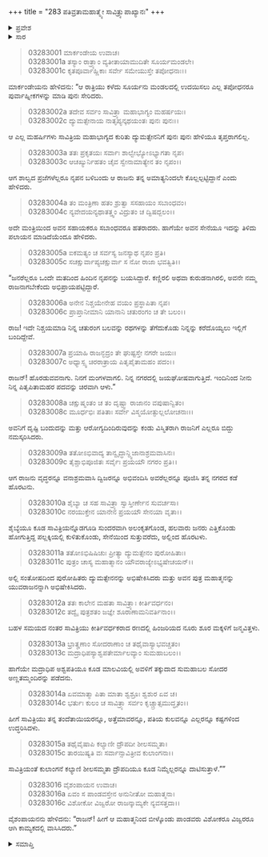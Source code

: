 +++
title = "283 ಪತಿವ್ರತಾಮಹಾತ್ಮ್ಯೇ ಸಾವಿತ್ರ್ಯುಪಾಖ್ಯಾನಃ"
+++

<details><summary>ಪ್ರವೇಶ</summary>


।।   ಓಂ ಓಂ ನಮೋ ನಾರಾಯಣಾಯ।।   ಶ್ರೀ ವೇದವ್ಯಾಸಾಯ ನಮಃ ।।

ಶ್ರೀ ಕೃಷ್ಣದ್ವೈಪಾಯನ ವೇದವ್ಯಾಸ ವಿರಚಿತ  

**ಶ್ರೀ ಮಹಾಭಾರತ**

**ಆರಣ್ಯಕ ಪರ್ವ**

**ದ್ರೌಪದೀಹರಣ ಪರ್ವ**

**ಅಧ್ಯಾಯ 283**

</details>


<details><summary>ಸಾರ</summary>

ಯಮನು ಸಾವಿತ್ರಿಗೆ ನೀಡಿದ ವರದಂತೆ ದ್ಯುಮತ್ಸೇನನು ರಾಜ್ಯವನ್ನು ಹಿಂದಿರುಗಿ ಪಡೆಯುವುದು (1-11). ಸಾವಿತ್ರ್ಯುಪಾಖ್ಯಾನವನ್ನು ಪೂರ್ಣಗೊಳಿಸಿ ಮಾರ್ಕಂಡೇಯನು ತೆರಳಿದುದು (12-16).

</details>



> 03283001 ಮಾರ್ಕಂಡೇಯ ಉವಾಚ।  
03283001a ತಸ್ಯಾಂ ರಾತ್ರ್ಯಾಂ ವ್ಯತೀತಾಯಾಮುದಿತೇ ಸೂರ್ಯಮಂಡಲೇ।  
03283001c ಕೃತಪೂರ್ವಾಹ್ಣಿಕಾಃ ಸರ್ವೇ ಸಮೇಯುಸ್ತೇ ತಪೋಧನಾಃ।।

ಮಾರ್ಕಂಡೇಯನು ಹೇಳಿದನು: “ಆ ರಾತ್ರಿಯು ಕಳೆದು ಸೂರ್ಯನು ಮಂಡಲದಲ್ಲಿ ಉದಯಿಸಲು ಎಲ್ಲ ತಪೋಧನರೂ ಪುರ್ವಾಹ್ನೀಕಗಳನ್ನು ಮಾಡಿ ಪುನಃ ಸೇರಿದರು.

> 03283002a ತದೇವ ಸರ್ವಂ ಸಾವಿತ್ರ್ಯಾ ಮಹಾಭಾಗ್ಯಂ ಮಹರ್ಷಯಃ।   
03283002c ದ್ಯುಮತ್ಸೇನಾಯ ನಾತೃಪ್ಯನ್ಕಥಯಂತಃ ಪುನಃ ಪುನಃ।।

ಆ ಎಲ್ಲ ಮಹರ್ಷಿಗಳು ಸಾವಿತ್ರಿಯ ಮಹಾಭಾಗ್ಯದ ಕುರಿತು ದ್ಯುಮತ್ಸೇನನಿಗೆ ಪುನಃ ಪುನಃ ಹೇಳಿಯೂ ತೃಪ್ತರಾಗಲಿಲ್ಲ.

> 03283003a ತತಃ ಪ್ರಕೃತಯಃ ಸರ್ವಾಃ ಶಾಲ್ವೇಭ್ಯೋಽಭ್ಯಾಗತಾ ನೃಪ।  
03283003c ಆಚಖ್ಯುರ್ನಿಹತಂ ಚೈವ ಸ್ವೇನಾಮಾತ್ಯೇನ ತಂ ನೃಪಂ।।

ಆಗ ಶಾಲ್ವದ ಪ್ರಜೆಗಳೆಲ್ಲರೂ ನೃಪನ ಬಳಿಬಂದು ಆ ರಾಜನು ತನ್ನ ಅಮಾತ್ಯನಿಂದಲೇ ಕೊಲ್ಲಲ್ಪಟ್ಟಿದ್ದಾನೆ ಎಂದು ಹೇಳಿದರು.

> 03283004a ತಂ ಮಂತ್ರಿಣಾ ಹತಂ ಶ್ರುತ್ವಾ ಸಸಹಾಯಂ ಸಬಾಂಧವಂ।  
03283004c ನ್ಯವೇದಯನ್ಯಥಾತತ್ತ್ವಂ ವಿದ್ರುತಂ ಚ ದ್ವಿಷದ್ಬಲಂ।।

ಅದೇ ಮಂತ್ರಿಯಿಂದ ಅವನ ಸಹಾಯಕರೂ ಸಬಾಂಧವರೂ ಹತರಾದರು. ಹಾಗೆಯೇ ಅವನ ಸೇನೆಯೂ ಇದನ್ನು ತಿಳಿದು ಪಲಾಯನ ಮಾಡಿದೆಯೆಂದೂ ಹೇಳಿದರು.

> 03283005a ಐಕಮತ್ಯಂ ಚ ಸರ್ವಸ್ಯ ಜನಸ್ಯಾಥ ನೃಪಂ ಪ್ರತಿ।  
03283005c ಸಚಕ್ಷುರ್ವಾಪ್ಯಚಕ್ಷುರ್ವಾ ಸ ನೋ ರಾಜಾ ಭವತ್ವಿತಿ।।

“ಜನರೆಲ್ಲರೂ ಒಂದೇ ಮತದಿಂದ ಹಿಂದಿನ ನೃಪನನ್ನು ಬಯಸಿದ್ದಾರೆ. ಕಣ್ಣಿರಲಿ ಅಥವಾ ಕುರುಡನಾಗಿರಲಿ, ಅವನೇ ನಮ್ಮ ರಾಜನಾಗಬೇಕೆಂದು ಅಭಿಪ್ರಾಯಪಟ್ಟಿದ್ದಾರೆ.

> 03283006a ಅನೇನ ನಿಶ್ಚಯೇನೇಹ ವಯಂ ಪ್ರಸ್ಥಾಪಿತಾ ನೃಪ।  
03283006c ಪ್ರಾಪ್ತಾನೀಮಾನಿ ಯಾನಾನಿ ಚತುರಂಗಂ ಚ ತೇ ಬಲಂ।।

ರಾಜ! ಇದೇ ನಿಶ್ಚಯಮಾಡಿ ನಿನ್ನ ಚತುರಂಗ ಬಲವನ್ನು ರಥಗಳನ್ನು ತೆಗೆದುಕೊಡು ನಿನ್ನನ್ನು ಕರೆದೊಯ್ಯಲು ಇಲ್ಲಿಗೆ ಬಂದಿದ್ದೇವೆ.

> 03283007a ಪ್ರಯಾಹಿ ರಾಜನ್ಭದ್ರಂ ತೇ ಘುಷ್ಟಸ್ತೇ ನಗರೇ ಜಯಃ।  
03283007c ಅಧ್ಯಾಸ್ಸ್ವ ಚಿರರಾತ್ರಾಯ ಪಿತೃಪೈತಾಮಹಂ ಪದಂ।।

ರಾಜನ್! ಹೊರಡುವವನಾಗು. ನಿನಗೆ ಮಂಗಳವಾಗಲಿ. ನಿನ್ನ ನಗರದಲ್ಲಿ ಜಯಘೋಷವಾಗುತ್ತಿದೆ. ಇಂದಿನಿಂದ ನೀನು ನಿನ್ನ ಪಿತೃಪಿತಾಮಹರ ಪದವನ್ನು ಚಿರವಾಗಿ ಆಳು.”

> 03283008a ಚಕ್ಷುಷ್ಮಂತಂ ಚ ತಂ ದೃಷ್ಟ್ವಾ ರಾಜಾನಂ ವಪುಷಾನ್ವಿತಂ।  
03283008c ಮೂರ್ಧಭಿಃ ಪತಿತಾಃ ಸರ್ವೇ ವಿಸ್ಮಯೋತ್ಫುಲ್ಲಲೋಚನಾಃ।।

ಅವನಿಗೆ ದೃಷ್ಟಿ ಬಂದುದನ್ನು ಮತ್ತು ಆರೋಗ್ಯದಿಂದಿರುವುದನ್ನು ಕಂಡು ವಿಸ್ಮಿತರಾಗಿ ರಾಜನಿಗೆ ಎಲ್ಲರೂ ಬಿದ್ದು ನಮಸ್ಕರಿಸಿದರು.

> 03283009a ತತೋಽಭಿವಾದ್ಯ ತಾನ್ವೃದ್ಧಾನ್ದ್ವಿಜಾನಾಶ್ರಮವಾಸಿನಃ।  
03283009c ತೈಶ್ಚಾಭಿಪೂಜಿತಃ ಸರ್ವೈಃ ಪ್ರಯಯೌ ನಗರಂ ಪ್ರತಿ।।

ಆಗ ರಾಜನು ವೃದ್ಧರನ್ನೂ ವನಾಶ್ರಮವಾಸಿ ದ್ವಿಜರನ್ನೂ ಅಭಿವಂದಿಸಿ ಅವರೆಲ್ಲರನ್ನೂ ಪೂಜಿಸಿ ತನ್ನ ನಗರದ ಕಡೆ ಹೊರಟನು.

> 03283010a ಶೈಬ್ಯಾ ಚ ಸಹ ಸಾವಿತ್ರ್ಯಾ ಸ್ವಾಸ್ತೀರ್ಣೇನ ಸುವರ್ಚಸಾ।   
03283010c ನರಯುಕ್ತೇನ ಯಾನೇನ ಪ್ರಯಯೌ ಸೇನಯಾ ವೃತಾ।।

ಶೈಬ್ಯೆಯೂ ಕೂಡ ಸಾವಿತ್ರಿಯನ್ನೊಡಗೂಡಿ ಸುಂದರವಾಗಿ ಅಲಂಕೃತಗೊಂಡ, ಹಲವಾರು ಜನರು ಎತ್ತಿಕೊಂಡು ಹೋಗುತ್ತಿದ್ದ ಪಲ್ಲಕ್ಕಿಯಲ್ಲಿ ಕುಳಿತುಕೊಂಡು, ಸೇನೆಯಿಂದ ಸುತ್ತುವರೆದು, ಅಲ್ಲಿಂದ ಹೊರಟಳು.

> 03283011a ತತೋಽಭಿಷಿಷಿಚುಃ ಪ್ರೀತ್ಯಾ ದ್ಯುಮತ್ಸೇನಂ ಪುರೋಹಿತಾಃ।  
03283011c ಪುತ್ರಂ ಚಾಸ್ಯ ಮಹಾತ್ಮಾನಂ ಯೌವರಾಜ್ಯೇಽಭ್ಯಷೇಚಯನ್।।

ಅಲ್ಲಿ ಸಂತೋಷದಿಂದ ಪುರೋಹಿತರು ದ್ಯುಮತ್ಸೇನನನ್ನು ಅಭಿಷೇಕಿಸಿದರು ಮತ್ತು ಅವನ ಪುತ್ರ ಮಹಾತ್ಮನನ್ನು ಯುವರಾಜನನ್ನಾಗಿ ಅಭಿಷೇಕಿಸಿದರು.

> 03283012a ತತಃ ಕಾಲೇನ ಮಹತಾ ಸಾವಿತ್ರ್ಯಾಃ ಕೀರ್ತಿವರ್ಧನಂ।  
03283012c ತದ್ವೈ ಪುತ್ರಶತಂ ಜಜ್ಞೇ ಶೂರಾಣಾಮನಿವರ್ತಿನಾಂ।।

ಬಹಳ ಸಮಯದ ನಂತರ ಸಾವಿತ್ರಿಯು ಕೀರ್ತಿವರ್ಧಕರಾದ ರಣದಲ್ಲಿ ಹಿಂಜರಿಯದ ನೂರು ಶೂರ ಮಕ್ಕಳಿಗೆ ಜನ್ಮವಿತ್ತಳು.

> 03283013a ಭ್ರಾತೄಣಾಂ ಸೋದರಾಣಾಂ ಚ ತಥೈವಾಸ್ಯಾಭವಚ್ಚತಂ।   
03283013c ಮದ್ರಾಧಿಪಸ್ಯಾಶ್ವಪತೇರ್ಮಾಲವ್ಯಾಂ ಸುಮಹಾಬಲಂ।।

ಹಾಗೆಯೇ  ಮದ್ರಾಧಿಪ ಅಶ್ವಪತಿಯೂ ಕೂಡ ಮಾಲವಿಯಲ್ಲಿ ಅವಳಿಗೆ ತಕ್ಕುದಾದ ಸುಮಹಾಬಲ ಸೋದರ ಅಣ್ಣತಮ್ಮಂದಿರನ್ನು ಪಡೆದನು.

> 03283014a ಏವಮಾತ್ಮಾ ಪಿತಾ ಮಾತಾ ಶ್ವಶ್ರೂಃ ಶ್ವಶುರ ಏವ ಚ।  
03283014c ಭರ್ತುಃ ಕುಲಂ ಚ ಸಾವಿತ್ರ್ಯಾ ಸರ್ವಂ ಕೃಚ್ಚ್ರಾತ್ಸಮುದ್ಧೃತಂ।।

ಹೀಗೆ ಸಾವಿತ್ರಿಯು ತನ್ನ ತಂದೆತಾಯಿಯರನ್ನೂ, ಅತ್ತೆಮಾವರನ್ನೂ, ಪತಿಯ ಕುಲವನ್ನೂ ಎಲ್ಲರನ್ನೂ ಕಷ್ಟಗಳಿಂದ ಉದ್ಧರಿಸಿದಳು.

> 03283015a ತಥೈವೈಷಾಪಿ ಕಲ್ಯಾಣೀ ದ್ರೌಪದೀ ಶೀಲಸಮ್ಮತಾ।  
03283015c ತಾರಯಿಷ್ಯತಿ ವಃ ಸರ್ವಾನ್ಸಾವಿತ್ರೀವ ಕುಲಾಂಗನಾ।।

ಸಾವಿತ್ರಿಯಂತೆ ಕುಲಾಂಗನೆ ಕಲ್ಯಾಣಿ ಶೀಲಸಮ್ಮತಾ ದ್ರೌಪದಿಯೂ ಕೂಡ ನಿಮ್ಮೆಲ್ಲರನ್ನೂ ದಾಟಿಸುತ್ತಾಳೆ.””

> 03283016 ವೈಶಂಪಾಯನ ಉವಾಚ।  
03283016a ಏವಂ ಸ ಪಾಂಡವಸ್ತೇನ ಅನುನೀತೋ ಮಹಾತ್ಮನಾ।  
03283016c ವಿಶೋಕೋ ವಿಜ್ವರೋ ರಾಜನ್ಕಾಮ್ಯಕೇ ನ್ಯವಸತ್ತದಾ।।

ವೈಶಂಪಾಯನನು ಹೇಳಿದನು: “ರಾಜನ್! ಹೀಗೆ ಆ ಮಹಾತ್ಮನಿಂದ ಬೀಳ್ಕೊಂಡು ಪಾಂಡವರು ವಿಶೋಕರೂ ವಿಜ್ವರರೂ ಆಗಿ ಕಾಮ್ಯಕದಲ್ಲಿ ವಾಸಿಸಿದರು.”

<details><summary>ಸಮಾಪ್ತಿ</summary>


ಇತಿ ಶ್ರೀ ಮಹಾಭಾರತೇ ಆರಣ್ಯಕಪರ್ವಣಿ ದ್ರೌಪದೀಹರಣಪರ್ವಣಿ ಪತಿವ್ರತಾಮಹಾತ್ಮ್ಯೇ ಸಾವಿತ್ರ್ಯುಪಾಖ್ಯಾನೇ ತ್ರ್ಯಶೀತ್ಯಧಿಕದ್ವಿಶತತಮೋಽಧ್ಯಾಯಃ।  
ಇದು ಮಹಾಭಾರತದ ಆರಣ್ಯಕಪರ್ವದಲ್ಲಿ ದ್ರೌಪದೀಹರಣಪರ್ವದಲ್ಲಿ ಪತಿವ್ರತಾಮಹಾತ್ಮ್ಯೆಯಲ್ಲಿ ಸಾವಿತ್ರ್ಯುಪಾಖ್ಯಾನದಲ್ಲಿ ಇನ್ನೂರಾಎಂಭತ್ಮೂರನೆಯ ಅಧ್ಯಾಯವು.
ಇತಿ ಶ್ರೀ ಮಹಾಭಾರತೇ ಆರಣ್ಯಕಪರ್ವಣಿ ದ್ರೌಪದೀಹರಣಪರ್ವಃ।  
ಇದು ಮಹಾಭಾರತದ ಆರಣ್ಯಕಪರ್ವದಲ್ಲಿ ದ್ರೌಪದೀಹರಣಪರ್ವವು.
ಇದೂವರೆಗಿನ ಒಟ್ಟು ಮಹಾಪರ್ವಗಳು-2/18, ಉಪಪರ್ವಗಳು-42/100, ಅಧ್ಯಾಯಗಳು-580/1995, ಶ್ಲೋಕಗಳು-19409/73784.


</details>
